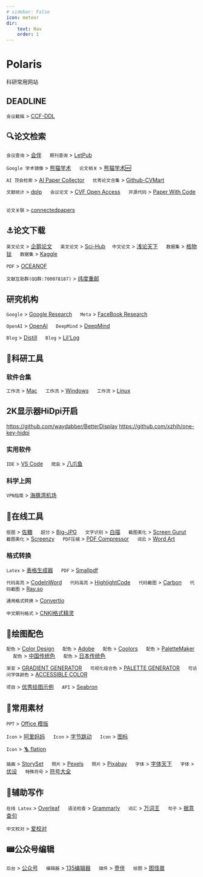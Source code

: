 ```yaml
---
# sidebar: False
icon: meteor
dir:
    text: Nav
    order: 1
---
```

# Polaris

科研常用网站
## DEADLINE
`会议截稿` > [CCF-DDL](https://ccfddl.github.io/) &emsp;

## 🔍论文检索

`会议查询` > [会伴](https://www.myhuiban.com/) &emsp;
`期刊查询` > [LetPub](http://www.letpub.com.cn/index.php?page=journalapp) &emsp;

`Google 学术镜像` > [熊猫学术](https://sc.panda321.com/) &emsp;
`论文相关` > [熊猫学术🆕](https://panda985.com/)

`AI 顶会检索` > [AI Paper Collector](https://ai-paper-collector.vercel.app/) &emsp;
`优秀论文合集` > [Github-CVMart](https://github.com/extreme-assistant/) &emsp;

`文献统计` > [dplp](https://dblp.org/) &emsp;
`会议论文` > [CVF Open Access](https://openaccess.thecvf.com/menu) &emsp;
`开源代码` > [Paper With Code](https://paperswithcode.com) &emsp;

`论文关联` > [connectedpapers](https://www.connectedpapers.com/) &emsp;



## ⚓️论文下载

`英文论文` > [企鹅论文](https://doi.qqsci.com) &emsp;
`英文论文` > [Sci-Hub](https://sci-hub.shop/)&emsp;
`中文论文` > [浅论天下](http://xiazai.lunwenfw.com) &emsp;
`数据集` > [格物钛](https://www.graviti.cn) &emsp;
`数据集` > [Kaggle](https://www.kaggle.com/) &emsp;

`PDF` > [OCEANOF](https://oceanofpdf.com) &emsp;


`文献互助群(QQ群:700078187)` > [纬度重邮](http://spis.hnlat.com/) &emsp;

## 研究机构
`Google` > [Google Research](https://ai.googleblog.com/) &emsp;
`Meta` > [FaceBook Research](https://research.facebook.com/research-areas/machine-learning/) &emsp;

`OpenAI` > [OpenAI](https://openai.com/) &emsp;
`DeepMind` > [DeepMind](https://www.deepmind.com/) &emsp;

`Blog` > [Distill](https://distill.pub/) &emsp;
`Blog` > [Lil'Log](https://lilianweng.github.io/) &emsp;


## 🔨科研工具

### 软件合集
`工作流` > [Mac](https://github.com/Louiszhai/tool/blob/master/README.md) &emsp;
`工作流` > [Windows](https://github.com/Awesome-Windows/Awesome/blob/master/README-cn.md) &emsp;
`工作流` > [Linux](https://github.com/luong-komorebi/Awesome-Linux-Software/blob/master/README_zh-CN.md) &emsp;

## 2K显示器HiDpi开启
https://github.com/waydabber/BetterDisplay
https://github.com/xzhih/one-key-hidpi


### 实用软件
`IDE` > [VS Code](https://code.visualstudio.com/) &emsp;
`爬虫` > [八爪鱼](https://www.bazhuayu.com/) &emsp;

### 科学上网
`VPN指南` > [海豚湾机场](https://help.hitun.io/zh/) &emsp;


## 🔧在线工具

`抠图` > [佐糖](https://picwish.cn/) &emsp;
`超分` > [Big-JPG](https://bigjpg.com) &emsp;
`文字识别` > [白描](https://web.baimiaoapp.com) &emsp;
`截图美化` > [Screen Gurut](https://screen.guru/) &emsp;
`截图美化` > [Screenzy](https://screenzy.io/) &emsp;
`PDF压缩` > [PDF Compressor](https://pdfcompressor.com/zh/) &emsp;
`词云` > [Word Art](https://wordart.com/) &emsp;


### 格式转换
`Latex` > [表格生成器](https://tableconvert.com/zh-CN/latex-generator) &emsp;
`PDF` > [Smallpdf](https://smallpdf.com/cn) &emsp;

`代码高亮` > [CodeInWord](http://www.codeinword.com/#) &emsp;
`代码高亮` > [HighlightCode](https://highlightcode.com) &emsp;
`代码截图` > [Carbon](https://carbon.now.sh/) &emsp;
`代码截图` > [Ray.so](https://ray.so/) &emsp;

`通用格式转换` > [Convertio](https://convertio.co/zh/) &emsp;

`中文期刊格式` > [CNKI格式精灵](https://author.cnki.net/#/index) &emsp;



## 🌈绘图配色

`配色` > [Color Design](https://colordesigner.io/) &emsp;
`配色` > [Adobe](https://color.adobe.com/zh/create) &emsp;
`配色` > [Coolors](https://coolors.co/) &emsp;
`配色` > [PaletteMaker](https://palettemaker.com/) &emsp;
`配色` > [中国传统色](http://zhongguose.com/) &emsp;
`配色` > [日本传统色](https://nipponcolors.com/) &emsp;

`渐变` > [GRADIENT GENERATOR](https://www.learnui.design/tools/gradient-generator.html) &emsp;
`可视化组合色` > [PALETTE GENERATOR](https://www.learnui.design/tools/data-color-picker.html) &emsp;
`可访问字体颜色` > [ACCESSIBLE COLOR](https://www.learnui.design/tools/accessible-color-generator.html) &emsp;

`项目` > [优秀绘图示例](https://www.heywhale.com/mw/project/5f4b3f146476cf0036f7e51e) &emsp;
`API` > [Seabron](https://seaborn.pydata.org/examples/index.html) &emsp;



## 🧱常用素材

`PPT` > [Office 模版](https://www.officeplus.cn/) &emsp;

`Icon` > [阿里妈妈](https://www.iconfont.cn/) &emsp;
`Icon` > [字节跳动](https://iconpark.oceanengine.com/home) &emsp;
`Icon` > [图标](https://www.mingcute.com/) &emsp;

`Icon` > [🪜 flation](https://www.flaticon.com/)&emsp;

`插画` > [StorySet](https://storyset.com/) &emsp;
`照片` > [Pexels](https://www.pexels.com/zh-cn/) &emsp;
`照片` > [Pixabay](https://pixabay.com/) &emsp;
`字体` > [字体天下](https://www.fonts.net.cn) &emsp;
`字体` > [优设](https://uiiiuiii.com/tool/typeface) &emsp;
`特殊符号` > [符号大全](http://www.fhdq.net/) &emsp;


## 📜辅助写作
`在线 Latex` > [Overleaf](https://www.overleaf.com/) &emsp; 
`语法检查` > [Grammarly](https://www.grammarly.com/) &emsp; 
`词汇` > [万词王](https://wantwords.net/) &emsp; 
`句子` > [据意查句](https://wantquotes.net/) &emsp; 

`中文校对` > [爱校对](https://www.ijiaodui.com/home) &emsp;


## 📟公众号编辑
`后台` > [公众号](https://mp.weixin.qq.com/) &emsp;
`编辑器` > [135编辑器](https://www.135editor.com/beautify_editor.html) &emsp; 
`插件` > [壹伴](https://yiban.io/) &emsp; 
`绘图` > [图怪兽](https://818ps.com/)&emsp;

